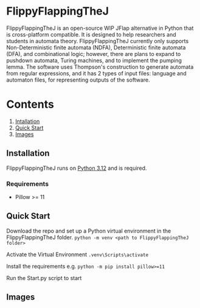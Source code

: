 # FlippyFlappingTheJ

FlippyFlappingTheJ is an open-source WIP JFlap alternative in Python that is cross-platform compatible. It is designed to help researchers and students in automata theory.
FlippyFlappingTheJ currently only supports Non-Deterministic finite automata (NDFA), Deterministic finite automata (DFA), and combinational logic; however, there are plans to expand to pushdown automata, Turing machines, and to implement the pumping lemma. The software uses Thompson's construction to generate automata from regular expressions, and it has 2 types of input files: language and automaton files, for representing outputs of the software.

# Contents
1. [Intallation](#Installation)
2. [Quick Start](#Quick_Start)
3. [Images](#Images)

## Installation<a name="Installation"></a>

FlippyFlappingTheJ runs on <a href="https://www.python.org/downloads/release/python-3120/">Python 3.12</a> and is required.

### Requirements
* Pillow >= 11

## Quick Start<a name="Quick_Start"></a>
Download the repo and set up a Python virtual environment in the FlippyFlappingTheJ folder.
    `python -m venv <path to FlippyFlappingTheJ folder>`

Activate the Virtual Environment
    `.venv\Scripts\activate`

Install the requirements
    e.g. `python -m pip install pillow>=11`

Run the Start.py script to start

## Images<a name="Images"></a>


